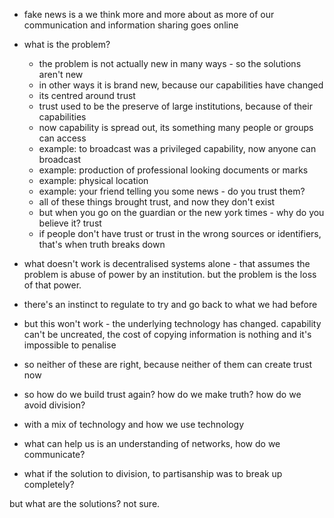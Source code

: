 * fake news is a we think more and more about as more of our communication and information sharing goes online

* what is the problem?
  * the problem is not actually new in many ways - so the solutions aren't new
  * in other ways it is brand new, because our capabilities have changed
  * its centred around trust
  * trust used to be the preserve of large institutions, because of their capabilities
  * now capability is spread out, its something many people or groups can access
  * example: to broadcast was a privileged capability, now anyone can broadcast
  * example: production of professional looking documents or marks
  * example: physical location
  * example: your friend telling you some news - do you trust them? 
  * all of these things brought trust, and now they don't exist
  * but when you go on the guardian or the new york times - why do you believe it? trust
  * if people don't have trust or trust in the wrong sources or identifiers, that's when truth breaks down

* what doesn't work is decentralised systems alone - that assumes the problem is abuse of power by an institution. but the problem is the loss of that power.
* there's an instinct to regulate to try and go back to what we had before
* but this won't work - the underlying technology has changed. capability can't be uncreated, the cost of copying information is nothing and it's impossible to penalise
* so neither of these are right, because neither of them can create trust now

* so how do we build trust again? how do we make truth? how do we avoid division?
* with a mix of technology and how we use technology

* what can help us is an understanding of networks, how do we communicate?
* what if the solution to division, to partisanship was to break up completely?


but what are the solutions? not sure.